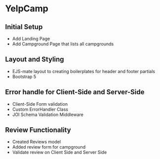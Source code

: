 # YelpCamp

## Initial Setup
* Add Landing Page
* Add Campground Page that lists all campgrounds

## Layout and Styling
* EJS-mate layout to creating boilerplates for header and footer partials
* Bootstrap 5

## Error handle for Client-Side and Server-Side
* Client-Side Form validation
* Custom ErrorHandler Class
* JOI Schema Validation Middleware

## Review Functionality
* Created Reviews model
* Added review form for campground
* Validate review on Client Side and Server Side
